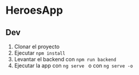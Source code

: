 # HeroesApp

## Dev

1. Clonar el proyecto
2. Ejecutar `npm install`
3. Levantar el backend con `npm run backend`
4. Ejecutar la app con `ng serve ` o con `ng serve -o`
